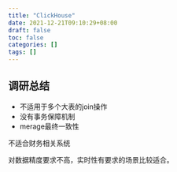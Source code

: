 ```yaml
---
title: "ClickHouse"
date: 2021-12-21T09:10:29+08:00
draft: false
toc: false
categories: []
tags: []
---
```


## 调研总结

- 不适用于多个大表的join操作
- 没有事务保障机制
- merage最终一致性

不适合财务相关系统

对数据精度要求不高，实时性有要求的场景比较适合。
